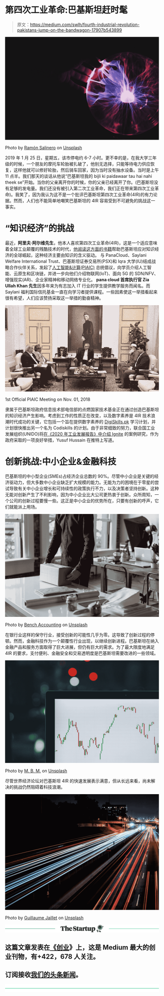 # 第四次工业革命:巴基斯坦赶时髦

> 原文：<https://medium.com/swlh/fourth-industrial-revolution-pakistans-jump-on-the-bandwagon-17907b543899>

![](img/6b5b1ea20b0258391fef6bbbedaf90f3.png)

Photo by [Ramón Salinero](https://unsplash.com/@donramxn?utm_source=medium&utm_medium=referral) on [Unsplash](https://unsplash.com?utm_source=medium&utm_medium=referral)

2019 年 1 月 25 日，星期五，该市停电约 6-7 小时。更不幸的是，在我大学三年级的时候，一个朋友的摩托车轮胎被扎破了，他别无选择，只能等待电力供应恢复，这样他就可以修好轮胎，然后骑车回家，因为当时没有抽水设备。当时是上午 11 点半。我们那天的谈话从他说“巴基斯坦我的 bijli ki paidawaar tau hai nahi theek se”开始。当你的父亲离开你的时候，你的父亲已经离开了你。(巴基斯坦没有足够的发电量。我们还没有被引入第二次工业革命，我们正在带来第四次工业革命)。我笑了，因为我认为这不是一个批评巴基斯坦第四次工业革命(4IR)的有力论据。然而，人们也不能简单地嘲笑巴基斯坦的 4IR 容易受到不可避免的挑战这一事实。

# **“知识经济”的挑战**

最近，**阿里夫·阿尔维先生**，他本人喜欢第四次工业革命(4IR)，这是一个适应意味着全球工业颠覆的残酷技术的时代，[他阅读这方面的书籍](https://tribune.com.pk/story/1872859/1-dr-arif-alvi-sneak-peek-life-modest-president/)帮助巴基斯坦应对知识经济的全球崛起，这种经济主要由知识的含义驱动。 与 PanaCloud、Saylani Welfare International Trust、巴基斯坦证券交易所(PSX)和 Iqra 大学(IU)结成战略合作伙伴关系，发起了[人工智能&计算(PIAIC)](https://www.piaic.org/?fbclid=IwAR1222HEV9F7XwJx0vvvf43Bj73Ir0cFlUscO4wZgD2YVItvCpyBxs2OgWg) 总统倡议，向学员介绍人工智能、云原生和区块链，并进一步向他们介绍物联网(IoT)、面向 5G 的 SDN/NFV、增强现实(AR)、企业家精神和移动网络专业化。 **pana cloud 首席执行官 Zia Ullah Khan 先生**因多年来为有志加入 IT 行业的学生提供教学服务而闻名。而 Saylani 福利国际信托基金一直在向学习者提供课程。一些因素使这一举措看起来很有希望，人们应该赞扬采取这一举措的勤奋精神。

![](img/95cbdf317a1ac647b0e9e9cb9d71b2dc.png)

1st Official PIAIC Meeting on Nov. 01, 2018

隶属于巴基斯坦政府信息技术部电信部的点燃国家技术基金正在通过创造巴基斯坦的知识经济产生影响。考虑到工作的性质正在改变，以及数字素养是 4IR 技术浪潮时代成功的关键，它包括一个旨在提供数字素养的 [DigiSkills.pk](https://digiskills.pk/CourseDetails.aspx?Id=DGL101) 学习计划，并计划很快推出另一个名为 Codiskills 的计划。由于非常细致的努力，联合国工业发展组织(UNIDO)将[在《2020 年工业发展报告》中介绍 Ignite](https://www.techjuice.pk/ignites-case-study-to-be-featured-in-united-nationss-industrial-development-report/) 的案例研究，作为政府采取的一项良好举措，Yusuf Hussain 在推特上写道。

# **创新挑战:中小企业&金融科技**

巴基斯坦的中小型企业(SMEs)占经济企业总数的 90%。尽管中小企业是关键的经济驱动力，但大多数中小企业缺乏扩大规模的能力。无能为力的困境在于零星的尝试导致有关中小企业增长和可持续性的政策执行不力，以及决策者坚持创新。这种无能对创新产生了不利影响，因为中小企业比大公司更热衷于创新。众所周知，一个公司的创新过程要慢一些。这正是中小企业的优势所在，只要有创新的呼声，它们就能派上用场。

![](img/6d488beb5f04a375f2ea3ec221c9a968.png)

Photo by [Bench Accounting](https://unsplash.com/@benchaccounting?utm_source=medium&utm_medium=referral) on [Unsplash](https://unsplash.com?utm_source=medium&utm_medium=referral)

在银行业这样的保守行业，接受创新的可能性几乎为零。这导致了创新过程的停顿。然而，金融科技作为一个颠覆性行业出现，以继续创新进程。巴基斯坦在纳入金融产品和服务方面取得了巨大进展，但仍有巨大的需求。为了最大限度地满足 4IR 的要求，支付便利、金融安全和交易透明度是巴基斯坦需要改进的一些领域。

![](img/e335aac09efce030b50bcd455692ab8c.png)

Photo by [M. B. M.](https://unsplash.com/@m_b_m?utm_source=medium&utm_medium=referral) on [Unsplash](https://unsplash.com?utm_source=medium&utm_medium=referral)

尽管世界经济论坛对巴基斯坦 4IR 的快速发展表示满意，但从长远来看，尚未解决的挑战仍然阻碍着科技浪潮。

![](img/89ff9d303e16e97d09ec044f1a526fc5.png)

Photo by [Guillaume Jaillet](https://unsplash.com/@i_am_g?utm_source=medium&utm_medium=referral) on [Unsplash](https://unsplash.com?utm_source=medium&utm_medium=referral)

[![](img/308a8d84fb9b2fab43d66c117fcc4bb4.png)](https://medium.com/swlh)

## 这篇文章发表在[《创业](https://medium.com/swlh)》上，这是 Medium 最大的创业刊物，有+422，678 人关注。

## 订阅接收[我们的头条新闻](https://growthsupply.com/the-startup-newsletter/)。

[![](img/b0164736ea17a63403e660de5dedf91a.png)](https://medium.com/swlh)
